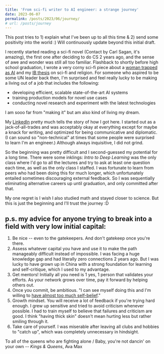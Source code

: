 ```yaml
---
title: 'From sci-fi writer to AI engineer: a strange journey'
date: 2023-06-07
permalink: /posts/2023/06/journey/
# url: /posts/journey
---
```

This post tries to 1) explain what I've been up to all this time & 2) send some positivity into the world :) Will continuously update beyond this initial draft.

I recently started reading a sci-fi novel (Contact by Carl Sagan, it's amazing), the first one after deciding to do CS 2 years ago, and the sense of awe and wonder was still all too familiar. Flashback to shortly before high school graduation, I wrote a very corny sci-fi piece about a [woman trapped as AI](https://docs.google.com/document/d/1Ai9NPFlmry9BSRGuhzt74v0F5KyPXVLLR_9s_06PLyg/edit?usp=sharing) and my [IB thesis](https://docs.google.com/document/d/1uQ_1Kn-7BNHuzPLhZ3iB0iwZb9esrRF_aMzJKcUW-Dk/edit?usp=sharing) on sci-fi and religion. For someone who aspired to be some UN leader back then, I'm surprised and feel really lucky to be making a living out of a job that includes the following:
- developing efficient, scalable state-of-the-art AI systems
- training production models for novel use cases
- conducting novel research and experiment with the latest technologies

I am sooo far from "making it" but am also kind of living my dream.

My [LinkedIn](https://www.linkedin.com/in/anruigu/) pretty much tells the story of how I got here. I started out as a jack-of-all-trades and was acceptably okay at everything except for maybe a knack for writing, and optimized for being communicative and diplomatic. (I can sound so "non-technical" at times that some people were surprised to learn I'm an engineer.) Although always inquisitive, I did not grind.

So the beginning was pretty difficult and I second-guessed my potential for a long time. There were some inklings: *Intro to Deep Learning* was the only class where I'd go to all the lectures and try to ask at least one question each time, as well as the only class I staffed. I was fortunate to learn from peers who had been doing this for much longer, which unfortunately entailed sometimes discouraging external feedback. So I was sequentially eliminating alternative careers up until graduation, and only committed after that.

My one regret is I wish I also studied math and stayed closer to science. But this is just the beginning and I'll trust the journey :D

p.s. my advice for anyone trying to break into a field with very low initial capital:
---
1. Be nice -- even to the gatekeepers. And don't gatekeep once you're there.
2. Assess whatever capital you have and use it to make the path manageably difficult instead of impossible. I was facing a huge knowledge gap and had literally zero connections 2 years ago. But I was lucky to have grown up in China with a strong foundation for learning and self-critique, which I used to my advantage.
3. Get mentors! Initially all you need is 1 yes, 1 person that validates your efforts. As your network grows over time, pay it forward by helping others out.
4. Once you commit, be ambitious. "I can see myself doing this and I'm willing to [have almost too much self-belief](https://blog.samaltman.com/how-to-be-successful)."
5. Growth mindset. You will receive a lot of feedback if you're trying hard enough. I grew up sensitive and tried to avoid criticism whenever possible. I had to train myself to believe that failures and criticism are good. I think "having thick skin" doesn't mean hurting less but rather smiling through it.
6. Take care of yourself. I was miserable after leaving all clubs and hobbies to "catch up", which was completely unnecessary in hindsight.

To all of the queens who are fighting alone / Baby, you're not dancin' on your own -- *Kings & Queens*, Ava Max
